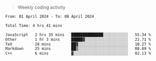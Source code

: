 > Weekly coding activity
<!--START_SECTION:waka-->

```txt
From: 01 April 2024 - To: 08 April 2024

Total Time: 4 hrs 41 mins

JavaScript   2 hrs 35 mins   ██████████████░░░░░░░░░░░   55.34 %
Other        1 hr 3 mins     █████▓░░░░░░░░░░░░░░░░░░░   22.71 %
TeX          28 mins         ██▓░░░░░░░░░░░░░░░░░░░░░░   10.27 %
Markdown     25 mins         ██▒░░░░░░░░░░░░░░░░░░░░░░   08.89 %
C++          6 mins          ▓░░░░░░░░░░░░░░░░░░░░░░░░   02.13 %
```

<!--END_SECTION:waka-->
